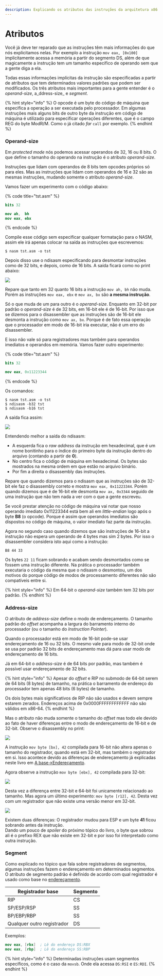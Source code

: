 ```yaml
---
description: Explicando os atributos das instruções da arquitetura x86.
---
```


# Atributos

Você já deve ter reparado que as instruções têm mais informações do que nós explicitamos nelas. Por exemplo a instrução `mov eax, [0x100]` implicitamente acessa a memória a partir do segmento DS, além de que magicamente a instrução tem um tamanho específico de operando sem que a gente diga a ela.

Todas essas informações implícitas da instrução são especificadas a partir de atributos que tem determinados valores padrões que podem ser modificados. Os três atributos mais importantes para a gente entender é o _operand-size_, a_ddress-size_ e _segment_.

{% hint style="info" %}
O opcode é um byte do código de máquina que especifica a operação a ser executada pelo processador. Em algumas instruções mais alguns bits de outro byte da instrução em código de máquina é utilizado para especificar operações diferentes, que é o campo REG do byte ModR/M. Como o já citado _far_ `call` por exemplo.
{% endhint %}

### Operand-size

Em _protected mode_ nós podemos acessar operandos de 32, 16 ou 8 bits. O que define o tamanho do operando na instrução é o atributo _operand-size_.

Instruções que lidam com operandos de 8 bits tem opcodes próprios só para eles. Mas as instruções que lidam com operandos de 16 e 32 são as mesmas instruções, mudando somente o atributo _operand-size_.

Vamos fazer um experimento com o código abaixo:

{% code title="tst.asm" %}
```nasm
bits 32

mov ah,  bh
mov eax, ebx
```
{% endcode %}

Compile esse código sem especificar qualquer formatação para o NASM, assim ele irá apenas colocar na saída as instruções que escrevemos:

```
$ nasm tst.asm -o tst
```

Depois disso use o ndisasm especificando para desmontar instruções como de 32 bits, e depois, como de 16 bits. A saída ficará como no print abaixo:

![](<../.gitbook/assets/Captura de tela de 2019-07-31 11-43-55.png>)

Repare que tanto em 32 quanto 16 bits a instrução `mov ah, bh` não muda. Porém as instruções `mov eax, ebx` e `mov ax, bx` são **a mesma instrução**.

Só o que muda de um para outro é o _operand-size_. Enquanto em 32-bit por padrão o _operand-size_ é de 32 bits, em 16-bit ele é de 16-bit. Por isso que se dizemos para o disassembler que as instruções são de 16-bit ele desmonta a instrução como `mov ax, bx`. Porque é de fato essa operação que o processador em modo de 16-bit iria executar, não é um erro do disassembler.

E isso não vale só para registradores mas também para operandos imediatos e operandos em memória. Vamos fazer outro experimento:

{% code title="tst.asm" %}
```nasm
bits 32

mov eax, 0x11223344
```
{% endcode %}

Os comandos:

```
$ nasm tst.asm -o tst
$ ndisasm -b32 tst
$ ndisasm -b16 tst
```

A saída fica assim:

![](<../.gitbook/assets/Captura de tela de 2019-07-31 11-49-48.png>)

Entendendo melhor a saída do ndisasm:

* A esquerda fica o _raw address_ da instrução em hexadecimal, que é um nome bonitinho para o índice do primeiro byte da instrução dentro do arquivo (contando a partir de **0**).
* No centro fica o código de máquina em hexadecimal. Os bytes são mostrados na mesma ordem em que estão no arquivo binário.
* Por fim a direita o disassembly das instruções.

Repare que quando dizemos para o ndisasm que as instruções são de 32-bit ele faz o disassembly correto e mostra `mov eax, 0x11223344`. Porém quando dizemos que é de 16-bit ele desmonta `mov ax, 0x3344` seguido de uma instrução que não tem nada a ver com o que a gente escreveu.

Se você prestar atenção no código de máquina vai notar que nosso operando imediato 0x11223344 está bem ali em _little-endian_ logo após o byte **B8** (o opcode). Porque é assim que operandos imediatos são dispostos no código de máquina, o valor imediato faz parte da instrução.

Agora no segundo caso quando dizemos que são instruções de 16-bit a instrução não espera um operando de 4 bytes mas sim 2 bytes. Por isso o disassembler considera isto aqui como a instrução:

```
B8 44 33
```

Os bytes `22 11` ficam sobrando e acabam sendo desmontados como se fossem uma instrução diferente. Na prática o processador também executaria o código da mesma que o ndisasm o desmontou, um dos motivos do porque código de modos de processamento diferentes não são compatíveis entre si.

{% hint style="info" %}
Em 64-bit o _operand-size_ também tem 32 bits por padrão.
{% endhint %}

### Address-size

O atributo de _address-size_ define o modo de endereçamento. O tamanho padrão do _offset_ acompanha a largura do barramento interno do processador (ou o tamanho do _Instruction Pointer_).

Quando o processador está em modo de 16-bit pode-se usar endereçamento de 16 ou 32 bits. O mesmo vale para modo de 32-bit onde se usa por padrão 32 bits de endereçamento mas dá para usar modo de endereçamento de 16 bits.

Já em 64-bit o _address-size_ é de 64 bits por padrão, mas também é possível usar endereçamento de 32 bits.

{% hint style="info" %}
Apesar do _offset_ e RIP no submodo de 64-bit serem de 64 bits (8 bytes) de tamanho, na prática o barramento de endereço do processador tem apenas 48 bits (6 bytes) de tamanho.

Os dois bytes mais significativos de RIP não são usados e devem sempre estarem zerados. Endereços acima de 0x0000FFFFFFFFFFFF não são válidos em x86-64.
{% endhint %}

Mas o atributo não muda somente o tamanho do _offset_ mas todo ele devido ao fato de haver diferenças entre o modo de endereçamento de 16-bit e de 32-bit. Observe o disassembly no print:

![](<../.gitbook/assets/Captura de tela de 2019-07-31 15-44-39.png>)

A instrução `mov byte [bx], 42` compilada para 16-bit não altera apenas o tamanho do registrador, quando está em 32-bit, mas também o registrador em si. Isso acontece devido as diferenças de endereçamento já explicadas neste livro em [A base→Endereçamento](../a-base/enderecamento.md).

Agora observe a instrução `mov byte [ebx], 42` compilada para 32-bit:

![](<../.gitbook/assets/Captura de tela de 2019-07-31 15-48-13.png>)

Desta vez a diferença entre 32-bit e 64-bit foi unicamente relacionado ao tamanho. Mas agora um último experimento: `mov byte [r12], 42`. Desta vez com um registrador que não existe uma versão menor em 32-bit.

![](<../.gitbook/assets/Captura de tela de 2019-07-31 15-51-06.png>)

Existem duas diferenças: O registrador mudou para ESP e um byte **41** ficou sobrando antes da instrução.\
Dando um pouco de _spoiler_ do próximo tópico do livro, o byte que sobrou ali é o prefixo REX que não existe em 32-bit e por isso foi interpretado como outra instrução.

### Segment

Como explicado no tópico que fala sobre registradores de segmentos, algumas instruções fazem o endereçamento em determinados segmentos. O atributo de segmento padrão é definido de acordo com qual registrador é usado como base no [endereçamento](../a-base/enderecamento.md).

| Registrador base           | Segmento |
| -------------------------- | -------- |
| RIP                        | CS       |
| SP/ESP/RSP                 | SS       |
| BP/EBP/RBP                 | SS       |
| Qualquer outro registrador | DS       |

Exemplos:

```nasm
mov eax, [rbx]  ; Lê do endereço DS:RBX
mov eax, [rbp]  ; Lê do endereço SS:RBP
```

{% hint style="info" %}
Determinadas instruções usam segmentos específicos, como é o caso da `movsb`. Onde ela acessa `DS:RSI` e `ES:RDI`.
{% endhint %}
